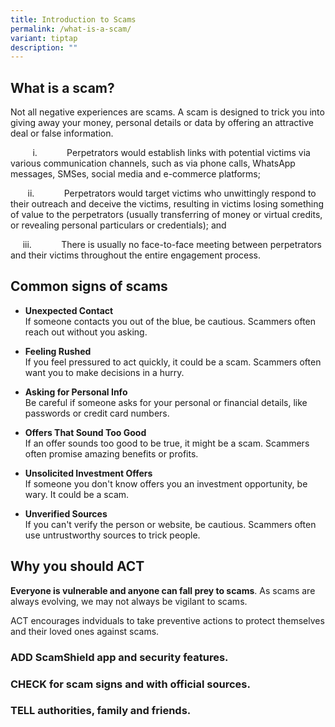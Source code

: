 ```yaml
---
title: Introduction to Scams
permalink: /what-is-a-scam/
variant: tiptap
description: ""
---
```

<h2><strong>What is a scam?</strong></h2>
<p>Not all negative experiences are scams. A scam is designed to trick you
into giving away your money, personal details or data by offering an attractive
deal or false information.</p>
<p></p>
<p>&nbsp;&nbsp;&nbsp;&nbsp;&nbsp;&nbsp;&nbsp;&nbsp; i.&nbsp;&nbsp;&nbsp;&nbsp;&nbsp;&nbsp;&nbsp;&nbsp;&nbsp;&nbsp;&nbsp;
Perpetrators would establish links with potential victims via various communication
channels, such as via phone calls, WhatsApp messages, SMSes, social media
and e-commerce platforms;</p>
<p>&nbsp;&nbsp;&nbsp;&nbsp;&nbsp;&nbsp; ii.&nbsp;&nbsp;&nbsp;&nbsp;&nbsp;&nbsp;&nbsp;&nbsp;&nbsp;&nbsp;&nbsp;
Perpetrators would target victims who unwittingly respond to their outreach
and deceive the victims, resulting in victims losing something of value
to the perpetrators (usually transferring of money or virtual credits,
or revealing personal particulars or credentials); and</p>
<p>&nbsp;&nbsp;&nbsp;&nbsp; iii.&nbsp;&nbsp;&nbsp;&nbsp;&nbsp;&nbsp;&nbsp;&nbsp;&nbsp;&nbsp;&nbsp;
There is usually no face-to-face meeting between perpetrators and their
victims throughout the entire engagement process.</p>
<p></p>
<h2><strong>Common signs of scams</strong></h2>
<ul data-tight="true" class="tight">
<li>
<p><strong>Unexpected Contact</strong>
<br>If someone contacts you out of the blue, be cautious. Scammers often reach
out without you asking.</p>
</li>
<li>
<p><strong>Feeling Rushed</strong>
<br>If you feel pressured to act quickly, it could be a scam. Scammers often
want you to make decisions in a hurry.</p>
</li>
<li>
<p><strong>Asking for Personal Info</strong>
<br>Be careful if someone asks for your personal or financial details, like
passwords or credit card numbers.</p>
</li>
<li>
<p><strong>Offers That Sound Too Good</strong>
<br>If an offer sounds too good to be true, it might be a scam. Scammers often
promise amazing benefits or profits.</p>
</li>
<li>
<p><strong>Unsolicited Investment Offers</strong>
<br>If someone you don't know offers you an investment opportunity, be wary.
It could be a scam.</p>
</li>
<li>
<p><strong>Unverified Sources</strong>
<br>If you can't verify the person or website, be cautious. Scammers often
use untrustworthy sources to trick people.</p>
</li>
</ul>
<h2><strong>Why you should ACT</strong></h2>
<p><strong>Everyone is vulnerable and anyone can fall prey to scams</strong>.
As scams are always evolving, we may not always be vigilant to scams.</p>
<p>ACT encourages indviduals to take preventive actions to protect themselves
and their loved ones against scams.</p>
<h3><strong>ADD </strong>ScamShield app and security features.</h3>
<h3><strong>CHECK </strong>for scam signs and with official sources.</h3>
<h3><strong>TELL </strong>authorities, family and friends.</h3>
<p></p>